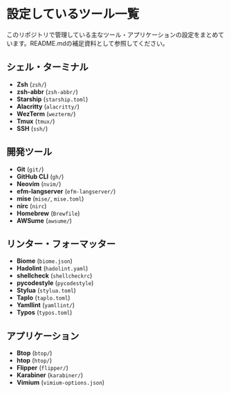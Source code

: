 # 設定しているツール一覧

このリポジトリで管理している主なツール・アプリケーションの設定をまとめています。README.mdの補足資料として参照してください。

## シェル・ターミナル

- **Zsh** (`zsh/`)
- **zsh-abbr** (`zsh-abbr/`)
- **Starship** (`starship.toml`)
- **Alacritty** (`alacritty/`)
- **WezTerm** (`wezterm/`)
- **Tmux** (`tmux/`)
- **SSH** (`ssh/`)

## 開発ツール

- **Git** (`git/`)
- **GitHub CLI** (`gh/`)
- **Neovim** (`nvim/`)
- **efm-langserver** (`efm-langserver/`)
- **mise** (`mise/`, `mise.toml`)
- **nirc** (`nirc`)
- **Homebrew** (`Brewfile`)
- **AWSume** (`awsume/`)

## リンター・フォーマッター

- **Biome** (`biome.json`)
- **Hadolint** (`hadolint.yaml`)
- **shellcheck** (`shellcheckrc`)
- **pycodestyle** (`pycodestyle`)
- **Stylua** (`stylua.toml`)
- **Taplo** (`taplo.toml`)
- **Yamllint** (`yamllint/`)
- **Typos** (`typos.toml`)

## アプリケーション

- **Btop** (`btop/`)
- **htop** (`htop/`)
- **Flipper** (`flipper/`)
- **Karabiner** (`karabiner/`)
- **Vimium** (`vimium-options.json`)

